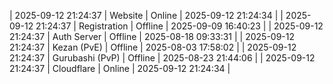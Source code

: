 | 2025-09-12 21:24:37 | Website | Online | 2025-09-12 21:24:34 |
| 2025-09-12 21:24:37 | Registration | Offline | 2025-09-09 16:40:23 |
| 2025-09-12 21:24:37 | Auth Server | Offline | 2025-08-18 09:33:31 |
| 2025-09-12 21:24:37 | Kezan (PvE) | Offline | 2025-08-03 17:58:02 |
| 2025-09-12 21:24:37 | Gurubashi (PvP) | Offline | 2025-08-23 21:44:06 |
| 2025-09-12 21:24:37 | Cloudflare | Online | 2025-09-12 21:24:34 |
